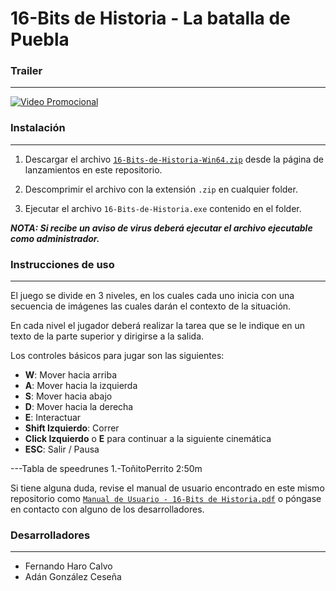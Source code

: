 # 16-Bits de Historia - La batalla de Puebla

### Trailer

---

[![Video Promocional](https://res.cloudinary.com/marcomontalbano/image/upload/v1702415262/video_to_markdown/images/youtube--Ea9rDD_nelE-c05b58ac6eb4c4700831b2b3070cd403.jpg)](https://www.youtube.com/watch?v=Ea9rDD_nelE "Video Promocional")

### **Instalación**

---

1. Descargar el archivo <a href="https://github.com/Scalaptia/16-Bits-de-Historia/releases/tag/v1.0.0">`16-Bits-de-Historia-Win64.zip`</a> desde la página de lanzamientos en este repositorio.

2. Descomprimir el archivo con la extensión `.zip` en cualquier folder.

3. Ejecutar el archivo `16-Bits-de-Historia.exe` contenido en el folder.

**_NOTA: Si recibe un aviso de virus deberá ejecutar el archivo ejecutable como administrador._**

### **Instrucciones de uso**

---

El juego se divide en 3 niveles, en los cuales cada uno inicia con una secuencia de imágenes las cuales darán el contexto de la situación.

En cada nivel el jugador deberá realizar la tarea que se le indique en un texto de la parte superior y dirigirse a la salida.

Los controles básicos para jugar son las siguientes:

-   **W**: Mover hacia arriba
-   **A**: Mover hacia la izquierda
-   **S**: Mover hacia abajo
-   **D**: Mover hacia la derecha
-   **E**: Interactuar
-   **Shift Izquierdo**: Correr
-   **Click Izquierdo** o **E** para continuar a la siguiente cinemática
-   **ESC**: Salir / Pausa

---Tabla de speedrunes
1.-ToñitoPerrito 2:50m

Si tiene alguna duda, revise el manual de usuario encontrado en este mismo repositorio como <a href="https://github.com/Scalaptia/16-Bits-de-Historia/blob/main/Manual%20de%20Usuario%20-%2016-Bits%20de%20Historia.pdf">`Manual de Usuario - 16-Bits de Historia.pdf`</a> o póngase en contacto con alguno de los desarrolladores.

### **Desarrolladores**

---

-   Fernando Haro Calvo
-   Adán González Ceseña
